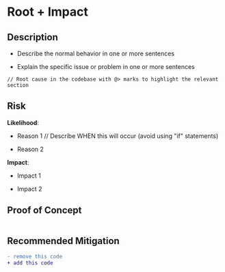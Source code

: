 # Root + Impact

## Description

* Describe the normal behavior in one or more sentences

* Explain the specific issue or problem in one or more sentences

```solidity
// Root cause in the codebase with @> marks to highlight the relevant section
```

## Risk

**Likelihood**:

* Reason 1 // Describe WHEN this will occur (avoid using "if" statements)

* Reason 2

**Impact**:

* Impact 1

* Impact 2

## Proof of Concept

```solidity
```

## Recommended Mitigation

```diff
- remove this code
+ add this code
```
